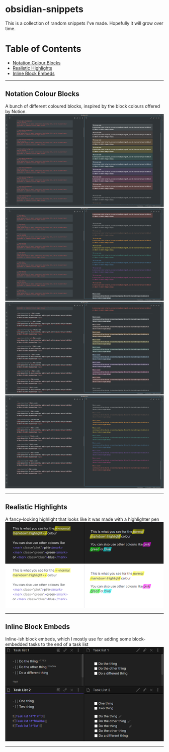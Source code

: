 # obsidian-snippets
This is a collection of random snippets I've made. Hopefully it will grow over time.

# Table of Contents
- [Notation Colour Blocks](#notation-colour-blocks)
- [Realistic Highlights](#realistic-highlights)
- [Inline Block Embeds](#inline-block-embeds)

---

## Notation Colour Blocks
A bunch of different coloured blocks, inspired by the block colours offered by Notion.
![](./images/notation-colour-blocks-1.png)
![](./images/notation-colour-blocks-2.png)
![](./images/notation-colour-blocks-3.png)
![](./images/notation-colour-blocks-4.png)

---

## Realistic Highlights
A fancy-looking highlight that looks like it was made with a highlighter pen
![](./images/realistic-highlights.png)

---

## Inline Block Embeds
Inline-ish block embeds, which I mostly use for adding some block-embedded tasks to the end of a task list
![](./images/inline-block-embeds.png)

---

